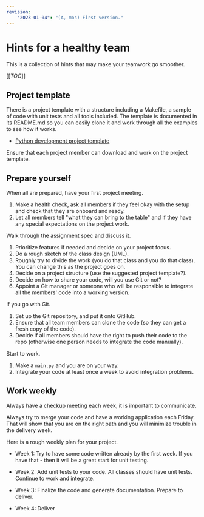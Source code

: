 ```yaml
---
revision:
    "2023-01-04": "(A, mos) First version."
---
```

Hints for a healthy team
========================

This is a collection of hints that may make your teamwork go smoother.

[[_TOC_]]



Project template
------------------------

There is a project template with a structure including a Makefile, a sample of code with unit tests and all tools included. The template is documented in its README.md so you can easily clone it and work through all the examples to see how it works.

* [Python development project template](https://gitlab.com/mikael-roos/python-template)

Ensure that each project member can download and work on the project template.



Prepare yourself
------------------------

When all are prepared, have your first project meeting.

1. Make a health check, ask all members if they feel okay with the setup and check that they are onboard and ready.
1. Let all members tell "what they can bring to the table" and if they have any special expectations on the project work.

Walk through the assignment spec and discuss it.

1. Prioritize features if needed and decide on your project focus.
1. Do a rough sketch of the class design (UML).
1. Roughly try to divide the work (you do that class and you do that class). You can change this as the project goes on.
1. Decide on a project structure (use the suggested project template?).
1. Decide on how to share your code, will you use Git or not?
1. Appoint a Git manager or someone who will be responsible to integrate all the members' code into a working version.

If you go with Git.

1. Set up the Git repository, and put it onto GitHub.
1. Ensure that all team members can clone the code (so they can get a fresh copy of the code).
1. Decide if all members should have the right to push their code to the repo (otherwise one person needs to integrate the code manually).

Start to work.

1. Make a `main.py` and you are on your way.
1. Integrate your code at least once a week to avoid integration problems.



Work weekly
------------------------

Always have a checkup meeting each week, it is important to communicate.

Always try to merge your code and have a working application each Friday. That will show that you are on the right path and you will minimize trouble in the delivery week.

Here is a rough weekly plan for your project.

* Week 1: Try to have some code written already by the first week. If you have that - then it will be a great start for unit testing.

* Week 2: Add unit tests to your code. All classes should have unit tests. Continue to work and integrate.

* Week 3: Finalize the code and generate documentation. Prepare to deliver.

* Week 4: Deliver

